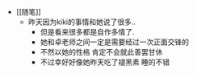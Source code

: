- [[随笔]]
	- 昨天因为kiki的事情和她说了很多..
		- 但是看来很多都是自作多情了.
		- 她和卓老师之间一定是需要经过一次正面交锋的
		- 不然以她的性格 肯定不会就此善罢甘休
		- 不过幸好好像她昨天吃了褪黑素 睡的不错